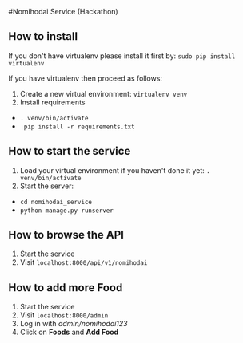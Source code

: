 #Nomihodai Service (Hackathon)

## How to install
If you don't have virtualenv please install it first by:
```sudo pip install virtualenv```

If you have virtualenv then proceed as follows:

1. Create a new virtual environment: ```virtualenv venv```
2. Install requirements
  * ```. venv/bin/activate```
  * ``` pip install -r requirements.txt```

## How to start the service

1. Load your virtual environment if you haven't done it yet:
```. venv/bin/activate```
2. Start the server:
  * ```cd nomihodai_service```
  * ```python manage.py runserver```

## How to browse the API

1. Start the service
2. Visit ```localhost:8000/api/v1/nomihodai```

## How to add more Food

1. Start the service
2. Visit ```localhost:8000/admin```
3. Log in with *admin/nomihodai123*
4. Click on **Foods** and **Add Food**
